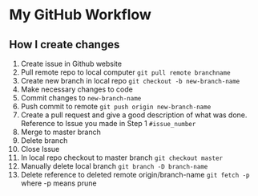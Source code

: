 # My GitHub Workflow

## How I create changes
1. Create issue in Github website
2. Pull remote repo to local computer ``` git pull remote branchname ```
3. Create new branch in local repo ``` git checkout -b new-branch-name ```
4. Make necessary changes to code
5. Commit changes to ```new-branch-name ```
6. Push commit to remote ```git push origin new-branch-name```
7. Create a pull request and give a good description of what was done. Reference to Issue you made in Step 1 ```#issue_number```
8. Merge to master branch
9. Delete branch
10. Close Issue
11. In local repo checkout to master branch ```git checkout master```
12. Manually delete local branch ```git branch -D branch-name```
13. Delete reference to deleted remote origin/branch-name ```git fetch -p``` where -p means prune
